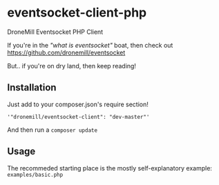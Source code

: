 # eventsocket-client-php
DroneMill Eventsocket PHP Client

If you're in the _"what is eventsocket"_ boat, then check out https://github.com/dronemill/eventsocket

But.. if you're on dry land, then keep reading!

## Installation
Just add to your composer.json's require section!

  ```
  '"dronemill/eventsocket-client": "dev-master"'
  ```
And then run a `composer update`


## Usage
The recommeded starting place is the mostly self-explanatory example: `examples/basic.php`
